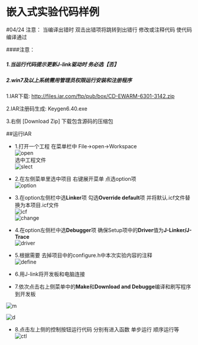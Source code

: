 嵌入式实验代码样例
===============
#04/24 注意： 当编译出错时 双击出错项将跳转到出错行 修改或注释代码 使代码编译通过    

####注意：
##### 1.当运行代码提示更新J-link驱动时 务必选【否】   
##### 2.win7及以上系统需用管理员权限运行安装和注册程序

1.IAR下载:
http://files.iar.com/ftp/pub/box/CD-EWARM-6301-3142.zip

2.IAR注册码生成:
Keygen6.40.exe

3.右侧 [Download Zip] 下载包含源码的压缩包 




##运行IAR
- 1.打开一个工程
在菜单栏中 File->open->Workspace     
![open](http://img5.douban.com/view/photo/photo/public/p2240044626.jpg)  
选中工程文件    
![slect](http://img5.douban.com/view/photo/photo/public/p2240044628.jpg)  




- 2.在左侧菜单里选中项目 右键展开菜单 点选option项   
![option](http://img3.douban.com/view/photo/photo/public/p2240044630.jpg)       




- 3.在option左侧栏中选**Linker**项 勾选**Override default**项  并将默认.icf文件替换为本项目.icf文件     
![icf](http://img3.douban.com/view/photo/photo/public/p2240044631.jpg)     
![change](http://img3.douban.com/view/photo/photo/public/p2240044634.jpg)     



- 4.在option左侧栏中选**Debugger**项 确保Setup项中的**Driver**值为**J-Linker/J-Trace**      
![driver](http://img3.douban.com/view/photo/photo/public/p2240044635.jpg)   



- 5.根据需要 去掉项目中的configure.h中本次实验内容的注释   
![define](http://img3.douban.com/view/photo/photo/public/p2240044632.jpg)   



- 6.用J-link将开发板和电脑连接      



- 7.依次点击右上侧菜单中的**Make**和**Download and Debugge**编译和刷写程序到开发板   

![m](http://img3.douban.com/view/photo/photo/public/p2239702970.jpg) 

![d](http://img3.douban.com/view/photo/photo/public/p2239702974.jpg)   



- 8.点击左上侧的控制按钮运行代码 分别有进入函数 单步运行 顺序运行等    
![ctl](http://img5.douban.com/view/photo/photo/public/p2239702966.jpg)  











